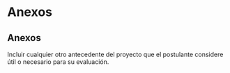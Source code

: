 # Anexos

## Anexos

Incluir cualquier otro antecedente del proyecto que el postulante considere útil o necesario para su evaluación.

